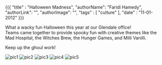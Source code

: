 {{{
  "title" : "Halloween Madness",
  "authorName": "Faridi Hamedy",
  "authorLink": "",
  "authorImage": "",
  "tags" : [ "culture" ],
  "date" : "11-01-2012"
}}}

What a wacky fun Halloween this year at our Glendale office!  
Teams came together to provide spooky fun with creative themes like the Mad Hospital, the Witches Brew, the Hunger Games, and Milli Vanilli.  

Keep up the ghoul work!

![pic1](http://i.imgur.com/aJVal.jpg)
![pic2](http://i.imgur.com/hFXHJ.jpg)
![pic3](http://i.imgur.com/IECnG.jpg)
![pic4](http://i.imgur.com/KW8iK.jpg)
![pic5](http://i.imgur.com/2Pr7s.jpg)



